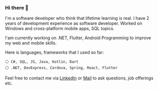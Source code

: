 ### Hi there 👋
 
I'm a software developer who think that lifetime learning is real. I have 2 years of development experience as software developer. Worked on Windows and cross-platform mobile apps, SQL topics. <br>

I'am currently working on .NET, Flutter, Android Programming to improve my web and mobile skills.

Here is languages, frameworks that I used so far:

```
⚪ C#, SQL, JS, Java, Kotlin, Dart
⚪ .NET, DevExpress, Cordova, Spring, React, Flutter
```

Feel free to contact me via [LinkedIn](https://www.linkedin.com/in/enescanuyar) or [Mail](mailto:uyar.enescan@gmail.com) to ask questions, job offerings etc.
